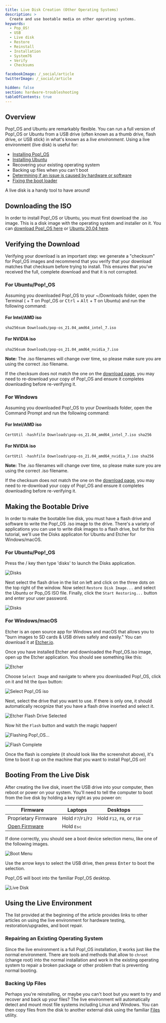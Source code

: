 ```yaml
---
title: Live Disk Creation (Other Operating Systems)
description: >
  Create and use bootable media on other operating systems.
keywords:
  - Pop_OS!
  - USB
  - Live disk
  - Restore
  - Reinstall
  - Installation
  - System76
  - Verify
  - Checksums

facebookImage: /_social/article
twitterImage: /_social/article

hidden: false
section: hardware-troubleshooting
tableOfContents: true
---
```


## Overview

Pop!_OS and Ubuntu are remarkably flexible. You can run a full version of Pop!_OS or Ubuntu from a USB drive (often known as a thumb drive, flash drive, or USB stick) in what's known as a *live environment*. Using a live environment (live disk) is useful for:

- [Installing Pop!_OS](/articles/install-pop/)
- [Installing Ubuntu](/articles/install-ubuntu/)
- Recovering your existing operating system
- Backing up files when you can't boot
- [Determining if an issue is caused by hardware or software](/articles/hardware-failure/)
- [Fixing the boot loader](/articles/bootloader)

A live disk is a handy tool to have around!

## Downloading the ISO

In order to install Pop!_OS or Ubuntu, you must first download the .iso image. This is a disk image with the operating system and installer on it. You can [download Pop!_OS here](https://pop.system76.com) or [Ubuntu 20.04 here](https://ubuntu.com/download/desktop/thank-you?version=20.04.2.0&architecture=amd64).

## Verifying the Download

Verifying your download is an important step: we generate a "checksum" for Pop!_OS images and recommend that you verify that your download matches that checksum before trying to install. This ensures that you've received the full, complete download and that it is not corrupted.

### For Ubuntu/Pop!_OS

Assuming you downloaded Pop!_OS to your ~/Downloads folder, open the Terminal (<kbd><font-awesome-icon :icon="['fab', 'pop-os']"></font-awesome-icon></kbd> + <kbd>T</kbd> on Pop!_OS or <kbd>Ctrl</kbd> + <kbd>Alt</kbd> + <kbd>T</kbd> on Ubuntu) and run the following command:

#### For Intel/AMD iso

```
sha256sum Downloads/pop-os_21.04_amd64_intel_7.iso
```

#### For NVIDIA iso

```
sha256sum Downloads/pop-os_21.04_amd64_nvidia_7.iso
```

**Note:** The .iso filenames will change over time, so please make sure you are using the correct .iso filename.

If the checksum does not match the one on the [download page](https://pop.system76.com), you may need to re-download your copy of Pop!_OS and ensure it completes downloading before re-verifying it.

### For Windows

Assuming you downloaded Pop!_OS to your Downloads folder, open the Command Prompt and run the following command:

#### For Intel/AMD iso

```
CertUtil -hashfile Downloads\pop-os_21.04_amd64_intel_7.iso sha256
```

#### For NVIDIA iso

```
CertUtil -hashfile Downloads\pop-os_21.04_amd64_nvidia_7.iso sha256
```

**Note:** The .iso filenames will change over time, so please make sure you are using the correct .iso filename.

If the checksum does not match the one on the [download page](https://pop.system76.com), you may need to re-download your copy of Pop!_OS and ensure it completes downloading before re-verifying it.

## Making the Bootable Drive

In order to make the bootable live disk, you must have a flash drive and software to write the Pop!_OS .iso image to the drive. There's a variety of applications you can use to write disk images to a flash drive, but for this tutorial, we'll use the Disks applicaton for Ubuntu and Etcher for Windows/macOS.

### For Ubuntu/Pop!_OS

Press the <kbd><font-awesome-icon :icon="['fab', 'pop-os']"></font-awesome-icon></kbd>/<kbd><font-awesome-icon :icon="['fab', 'ubuntu']"></font-awesome-icon></kbd> key then type 'disks' to launch the Disks application.

![Disks](/images/live-disk/disks.png)

 Next select the flash drive in the list on left and click on the three dots on the top right of the window. Now select `Restore Disk Image...` and select the Ubuntu or Pop_OS ISO file. Finally, click the `Start Restoring...` button and enter your user password.

![Disks](/images/live-disk/disks-selection.png)

### For Windows/macOS

Etcher is an open source app for Windows and macOS that allows you to "burn images to SD cards & USB drives safely and easily." You can download it at [Etcher.io](https://etcher.io).

Once you have installed Etcher and downloaded the Pop!_OS.iso image, open up the Etcher application. You should see something like this:

![Etcher](/images/live-disk/etcher.png)

Choose `Select Image` and navigate to where you downloaded Pop!_OS, click on it and hit the `Open` button:

![Select Pop!_OS iso](/images/live-disk/open-pop-iso-etcher.png)

Next, select the drive that you want to use. If there is only one, it should automatically recognize that you have a flash drive inserted and select it.

![Etcher Flash Drive Selected](/images/live-disk/etcher-flash-selected.png)

Now hit the `Flash` button and watch the magic happen!

![Flashing Pop!_OS...](/images/live-disk/flashing-pop-os.png)

![Flash Complete](/images/live-disk/flash-complete.png)

Once the flash is complete (it should look like the screenshot above), it's time to boot it up on the machine that you want to install Pop!_OS on!

## Booting From the Live Disk

After creating the live disk, insert the USB drive into your computer, then reboot or power on your system. You'll need to tell the computer to boot from the live disk by holding a key right as you power on:

 Firmware             | Laptops                                                               | Desktops                                              |
 -------------------- | --------------------------------------------------------------------- | ----------------------------------------------------- |
 Proprietary Firmware | Hold <kbd>F7</kbd>/<kbd>F1</kbd>/<kbd>F2</kbd> | Hold <kbd>F12</kbd>, <kbd>F8</kbd>, or <kbd>F10</kbd>                        |
 [Open Firmware](https://support.system76.com/articles/open-firmware-systems)        | Hold <kbd>Esc</kbd>      

If done correctly, you should see a boot device selection menu, like one of the following images.

![Boot Menu](/images/live-disk/boot-menu.jpg)

Use the arrow keys to select the USB drive, then press <kbd>Enter</kbd> to boot the selection.

Pop!_OS will boot into the familiar Pop!_OS desktop.

![Live Disk](/images/live-disk/live-desktop.png)

## Using the Live Environment

The list provided at the beginning of the article provides links to other articles on using the live environment for hardware testing, restoration/upgrades, and boot repair.

### Repairing an Existing Operating System

Since the live environment is a full Pop!_OS installation, it works just like the normal environment. There are tools and methods that allow to `chroot` (change root) into the normal installation and work in the existing operating system to repair a broken package or other problem that is preventing normal booting.

### Backing Up Files

Perhaps you're reinstalling, or maybe you can't boot but you want to try and recover and back up your files? The live environment will automatically detect and mount most file systems including Linux and Windows. You can then copy files from the disk to another external disk using the familiar <u>Files</u> utility.
